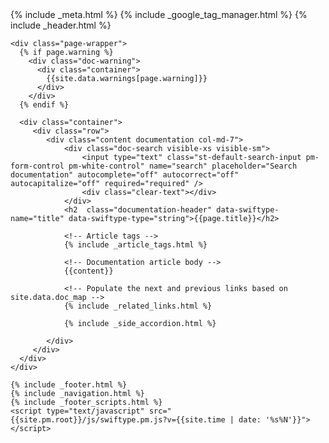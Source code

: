 <!DOCTYPE html>
<html lang="en">
{% include _meta.html %}
<body class="<%= current.source %> regular">
    {% include _google_tag_manager.html %}
    {% include _header.html %}

    <div class="page-wrapper">
      {% if page.warning %}
        <div class="doc-warning">
          <div class="container">
            {{site.data.warnings[page.warning]}}
          </div>
        </div>
      {% endif %}

      <div class="container">
         <div class="row">
            <div class="content documentation col-md-7">
                <div class="doc-search visible-xs visible-sm">
                    <input type="text" class="st-default-search-input pm-form-control pm-white-control" name="search" placeholder="Search documentation" autocomplete="off" autocorrect="off" autocapitalize="off" required="required" />
                    <div class="clear-text"></div>
                </div>
                <h2  class="documentation-header" data-swiftype-name="title" data-swiftype-type="string">{{page.title}}</h2>

                <!-- Article tags -->
                {% include _article_tags.html %}

                <!-- Documentation article body -->
                {{content}}

                <!-- Populate the next and previous links based on site.data.doc_map -->
                {% include _related_links.html %}

                {% include _side_accordion.html %}

            </div>
         </div>
      </div>
    </div>
   
    {% include _footer.html %}
    {% include _navigation.html %}
    {% include _footer_scripts.html %}
    <script type="text/javascript" src="{{site.pm.root}}/js/swiftype.pm.js?v={{site.time | date: '%s%N'}}"></script>
  </body>
</html>
